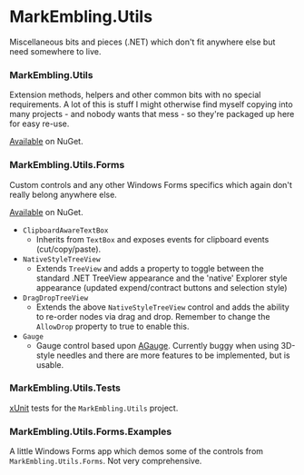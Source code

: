 MarkEmbling.Utils
=================

Miscellaneous bits and pieces (.NET) which don't fit anywhere else but need somewhere to live.

### MarkEmbling.Utils

Extension methods, helpers and other common bits with no special requirements. A lot of this is stuff I might otherwise find myself copying into many projects - and nobody wants that mess - so they're packaged up here for easy re-use.

[Available](https://www.nuget.org/packages/MarkEmbling.Utils/) on NuGet.

### MarkEmbling.Utils.Forms

Custom controls and any other Windows Forms specifics which again don't really belong anywhere else.

[Available](https://www.nuget.org/packages/MarkEmbling.Utils.Forms/) on NuGet.

 - `ClipboardAwareTextBox`
    - Inherits from `TextBox` and exposes events for clipboard events (cut/copy/paste).
 - `NativeStyleTreeView`
    - Extends `TreeView` and adds a property to toggle between the standard .NET TreeView appearance and the 'native' Explorer style appearance (updated expend/contract buttons and selection style)
 - `DragDropTreeView`
    - Extends the above `NativeStyleTreeView` control and adds the ability to re-order nodes via drag and drop. Remember to change the `AllowDrop` property to true to enable this.
 - `Gauge`
    - Gauge control based upon [AGauge](http://www.codeproject.com/Articles/448721/AGauge-WinForms-Gauge-Control). Currently buggy when using 3D-style needles and there are more features to be implemented, but is usable.

### MarkEmbling.Utils.Tests

[xUnit](https://xunit.github.io/) tests for the `MarkEmbling.Utils` project.

### MarkEmbling.Utils.Forms.Examples

A little Windows Forms app which demos some of the controls from `MarkEmbling.Utils.Forms`. Not very comprehensive.
